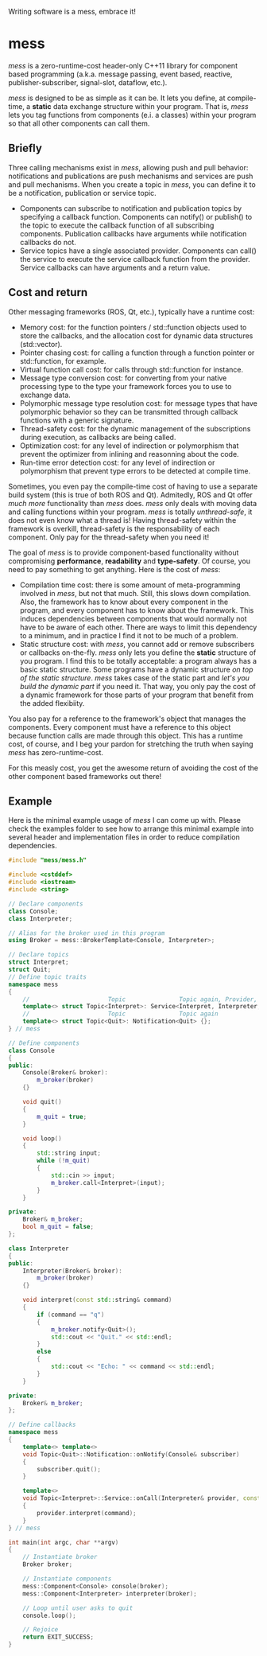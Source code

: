 Writing software is a mess, embrace it!
# mess
*mess* is a zero-runtime-cost header-only C++11 library for component based programming (a.k.a. message passing, event based, reactive, publisher-subscriber, signal-slot, dataflow, etc.).

*mess* is designed to be as simple as it can be. It lets you define, at compile-time, a **static** data exchange structure within your program. That is, *mess* lets you tag functions from components (e.i. a classes) within your program so that all other components can call them.

## Briefly
Three calling mechanisms exist in *mess*, allowing push and pull behavior: notifications and publications are push mechanisms and services are push and pull mechanisms. When you create a topic in *mess*, you can define it to be a notification, publication or service topic.
* Components can subscribe to notification and publication topics by specifying a callback function. Components can notify() or publish() to the topic to execute the callback function of all subscribing components. Publication callbacks have arguments while notification callbacks do not.
* Service topics have a single associated provider. Components can call() the service to execute the service callback function from the provider. Service callbacks can have arguments and a return value.

## Cost and return
Other messaging frameworks (ROS, Qt, etc.), typically have a runtime cost:
* Memory cost: for the function pointers / std::function objects used to store the callbacks, and the allocation cost for dynamic data structures (std::vector).
* Pointer chasing cost: for calling a function through a function pointer or std::function, for example.
* Virtual function call cost: for calls through std::function for instance.
* Message type conversion cost: for converting from your native processing type to the type your framework forces you to use to exchange data.
* Polymorphic message type resolution cost: for message types that have polymorphic behavior so they can be transmitted through callback functions with a generic signature.
* Thread-safety cost: for the dynamic management of the subscriptions during execution, as callbacks are being called.
* Optimization cost: for any level of indirection or polymorphism that prevent the optimizer from inlining and reasonning about the code.
* Run-time error detection cost: for any level of indirection or polymorphism that prevent type errors to be detected at compile time.

Sometimes, you even pay the compile-time cost of having to use a separate build system (this is true of both ROS and Qt). Admitedly, ROS and Qt offer *much more* functionality than *mess* does. *mess* only deals with moving data and calling functions within your program. *mess* is totally *unthread-safe*, it does not even know what a thread is! Having thread-safety within the framework is overkill, thread-safety is the responsability of each component. Only pay for the thread-safety when you need it!

The goal of *mess* is to provide component-based functionality without compromising **performance**, **readability** and **type-safety**. Of course, you need to pay something to get anything. Here is the cost of *mess*:
* Compilation time cost: there is some amount of meta-programming involved in *mess*, but not that much. Still, this slows down compilation. Also, the framework has to know about every component in the program, and every component has to know about the framework. This induces dependencies between components that would normally not have to be aware of each other. There are ways to limit this dependency to a minimum, and in practice I find it not to be much of a problem.
* Static structure cost: with *mess*, you cannot add or remove subscribers or callbacks on-the-fly. *mess* only lets you define the **static** structure of you program. I find this to be totally acceptable: a program always has a basic static structure. Some programs have a dynamic structure *on top of the static structure*. *mess* takes case of the static part and *let's you build the dynamic part* if you need it. That way, you only pay the cost of a dynamic framework for those parts of your program that benefit from the added flexibiity.

You also pay for a reference to the framework's object that manages the components. Every component must have a reference to this object because function calls are made through this object. This has a runtime cost, of course, and I beg your pardon for stretching the truth when saying *mess* has zero-runtime-cost.

For this measly cost, you get the awesome return of avoiding the cost of the other component based frameworks out there!

## Example
Here is the minimal example usage of *mess* I can come up with. Please check the examples folder to see how to arrange this minimal example into several header and implementation files in order to reduce compilation dependencies.

```c++
#include "mess/mess.h"

#include <cstddef>
#include <iostream>
#include <string>

// Declare components
class Console;
class Interpreter;

// Alias for the broker used in this program
using Broker = mess::BrokerTemplate<Console, Interpreter>;

// Declare topics
struct Interpret;
struct Quit;
// Define topic traits
namespace mess
{
	//                      Topic               Topic again, Provider,  Return, Argument
	template<> struct Topic<Interpret>: Service<Interpret, Interpreter, void, const std::string&> {};
	//                      Topic               Topic again
	template<> struct Topic<Quit>: Notification<Quit> {};
} // mess

// Define components
class Console
{
public:
	Console(Broker& broker):
		m_broker(broker)
	{}

	void quit()
	{
		m_quit = true;
	}

	void loop()
	{
		std::string input;
		while (!m_quit)
		{
			std::cin >> input;
			m_broker.call<Interpret>(input);
		}
	}

private:
	Broker& m_broker;
	bool m_quit = false;
};

class Interpreter
{
public:
	Interpreter(Broker& broker):
		m_broker(broker)
	{}

	void interpret(const std::string& command)
	{
		if (command == "q")
		{
			m_broker.notify<Quit>();
			std::cout << "Quit." << std::endl;
		}
		else
		{
			std::cout << "Echo: " << command << std::endl;
		}
	}

private:
	Broker& m_broker;
};

// Define callbacks
namespace mess
{
	template<> template<>
	void Topic<Quit>::Notification::onNotify(Console& subscriber)
	{
		subscriber.quit();
	}

	template<>
	void Topic<Interpret>::Service::onCall(Interpreter& provider, const std::string& command)
	{
		provider.interpret(command);
	}
} // mess

int main(int argc, char **argv)
{
	// Instantiate broker
	Broker broker;

	// Instantiate components
	mess::Component<Console> console(broker);
	mess::Component<Interpreter> interpreter(broker);

	// Loop until user asks to quit
	console.loop();

	// Rejoice
	return EXIT_SUCCESS;
}
```
